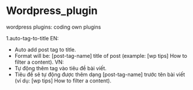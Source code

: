 # Wordpress_plugin
wordpress plugins: coding own plugins

1.auto-tag-to-title
EN:
- Auto add post tag to title.
- Format will be: [post-tag-name] title of post (example: [wp tips] How to filter a content).
VN:
- Tự động thêm tag vào tiêu đề bài viết.
- Tiêu đề sẽ tự động được thêm dạng [post-tag-name] trước tên bài viết (ví dụ: [wp tips] How to filter a content).
